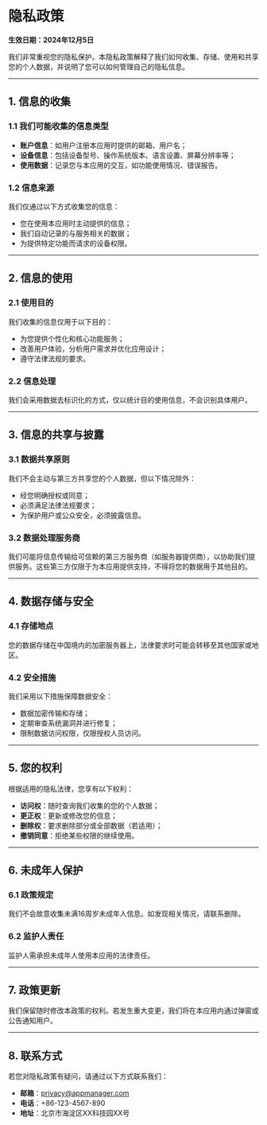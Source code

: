 
# 隐私政策

**生效日期：2024年12月5日**  

我们非常重视您的隐私保护。本隐私政策解释了我们如何收集、存储、使用和共享您的个人数据，并说明了您可以如何管理自己的隐私信息。

---

## **1. 信息的收集**

### 1.1 **我们可能收集的信息类型**  
- **账户信息**：如用户注册本应用时提供的邮箱、用户名；  
- **设备信息**：包括设备型号、操作系统版本、语言设置、屏幕分辨率等；  
- **使用数据**：记录您与本应用的交互，如功能使用情况、错误报告。

### 1.2 **信息来源**  
我们仅通过以下方式收集您的信息：  
- 您在使用本应用时主动提供的信息；  
- 我们自动记录的与服务相关的数据；  
- 为提供特定功能而请求的设备权限。

---

## **2. 信息的使用**

### 2.1 **使用目的**  
我们收集的信息仅用于以下目的：  
- 为您提供个性化和核心功能服务；  
- 改善用户体验，分析用户需求并优化应用设计；  
- 遵守法律法规的要求。

### 2.2 **信息处理**  
我们会采用数据去标识化的方式，仅以统计目的使用信息，不会识别具体用户。

---

## **3. 信息的共享与披露**

### 3.1 **数据共享原则**  
我们不会主动与第三方共享您的个人数据，但以下情况除外：  
- 经您明确授权或同意；  
- 必须满足法律法规要求；  
- 为保护用户或公众安全，必须披露信息。

### 3.2 **数据处理服务商**  
我们可能将信息传输给可信赖的第三方服务商（如服务器提供商），以协助我们提供服务。这些第三方仅限于为本应用提供支持，不得将您的数据用于其他目的。

---

## **4. 数据存储与安全**

### 4.1 **存储地点**  
您的数据存储在中国境内的加密服务器上，法律要求时可能会转移至其他国家或地区。

### 4.2 **安全措施**  
我们采用以下措施保障数据安全：  
- 数据加密传输和存储；  
- 定期审查系统漏洞并进行修复；  
- 限制数据访问权限，仅限授权人员访问。

---

## **5. 您的权利**

根据适用的隐私法律，您享有以下权利：  
- **访问权**：随时查询我们收集的您的个人数据；  
- **更正权**：更新或修改您的信息；  
- **删除权**：要求删除部分或全部数据（若适用）；  
- **撤销同意**：拒绝某些权限的继续使用。

---

## **6. 未成年人保护**

### 6.1 **政策规定**  
我们不会故意收集未满16周岁未成年人信息。如发现相关情况，请联系删除。

### 6.2 **监护人责任**  
监护人需承担未成年人使用本应用的法律责任。

---

## **7. 政策更新**

我们保留随时修改本政策的权利。若发生重大变更，我们将在本应用内通过弹窗或公告通知用户。

---

## **8. 联系方式**

若您对隐私政策有疑问，请通过以下方式联系我们：  
- **邮箱**：privacy@appmanager.com  
- **电话**：+86-123-4567-890  
- **地址**：北京市海淀区XX科技园XX号  
